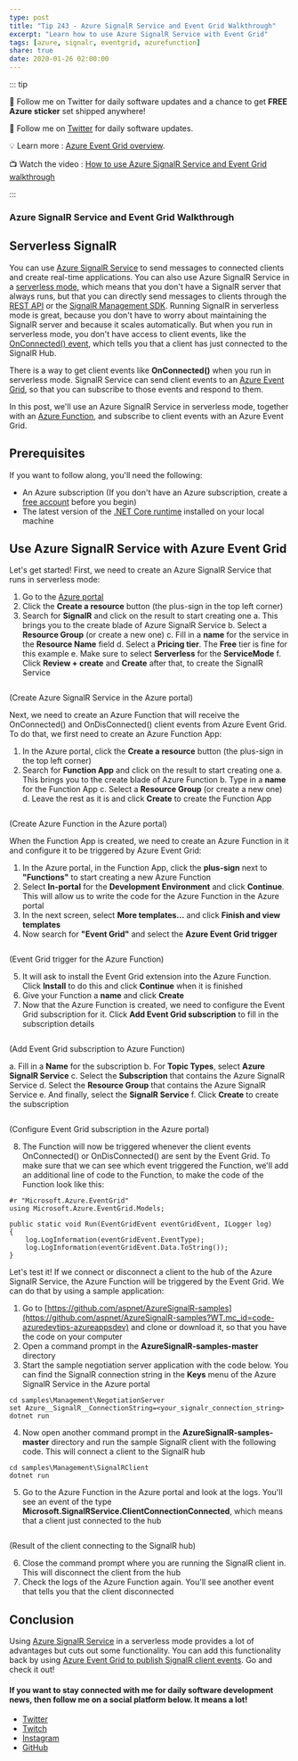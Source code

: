 ```yaml
---
type: post
title: "Tip 243 - Azure SignalR Service and Event Grid Walkthrough"
excerpt: "Learn how to use Azure SignalR Service with Event Grid"
tags: [azure, signalr, eventgrid, azurefunction]
share: true
date: 2020-01-26 02:00:00
---
```


::: tip 

:unicorn: Follow me on Twitter for daily software updates and a chance to get **FREE Azure sticker** set shipped anywhere!

:unicorn: Follow me on [Twitter](https://twitter.com/intent/follow?screen_name=mbcrump) for daily software updates.

:bulb: Learn more : [Azure Event Grid overview](https://docs.microsoft.com/azure/event-grid/overview?WT.mc_id=docs-azuredevtips-azureappsdev). 

:tv: Watch the video : [How to use Azure SignalR Service and Event Grid walkthrough](https://www.youtube.com/watch?v=VTVqV0hZ1EQ&list=PLLasX02E8BPCNCK8Thcxu-Y-XcBUbhFWC&index=4&t=0s?WT.mc_id=youtube-azuredevtips-azureappsdev)

:::

### Azure SignalR Service and Event Grid Walkthrough

## Serverless SignalR

You can use [Azure SignalR Service](https://docs.microsoft.com/azure/azure-signalr/signalr-overview?WT.mc_id=docs-azuredevtips-azureappsdev) to send messages to connected clients and create real-time applications. You can also use Azure SignalR Service in a [serverless mode](https://docs.microsoft.com/azure/azure-signalr/signalr-quickstart-azure-functions-javascript?WT.mc_id=docs-azuredevtips-azureappsdev), which means that you don't have a SignalR server that always runs, but that you can directly send messages to clients through the [REST API](https://docs.microsoft.com/azure/azure-signalr/signalr-quickstart-rest-api?WT.mc_id=docs-azuredevtips-azureappsdev) or the [SignalR Management SDK](https://www.nuget.org/packages/Microsoft.Azure.SignalR.Management/?WT.mc_id=docs-azuredevtips-azureappsdev). Running SignalR in serverless mode is great, because you don't have to worry about maintaining the SignalR server and because it scales automatically. But when you run in serverless mode, you don't have access to client events, like the [OnConnected() event](https://docs.microsoft.com/previous-versions/aspnet/jj890472(v%3Dvs.118)?WT.mc_id=docs-azuredevtips-azureappsdev), which tells you that a client has just connected to the SignalR Hub. 

There is a way to get client events like **OnConnected()** when you run in serverless mode. SignalR Service can send client events to an [Azure Event Grid](https://azure.microsoft.com/services/event-grid/?WT.mc_id=azure-azuredevtips-azureappsdev), so that you can subscribe to those events and respond to them.

In this post, we'll use an Azure SignalR Service in serverless mode, together with an [Azure Function](https://azure.microsoft.com/services/functions/?WT.mc_id=azure-azuredevtips-azureappsdev), and subscribe to client events with an Azure Event Grid.

## Prerequisites

If you want to follow along, you'll need the following:
* An Azure subscription (If you don't have an Azure subscription, create a [free account](https://azure.microsoft.com/free/?WT.mc_id=azure-azuredevtips-azureappsdev) before you begin)
* The latest version of the [.NET Core runtime](https://dotnet.microsoft.com/download?WT.mc_id=microsoft-azuredevtips-azureappsdev) installed on your local machine

## Use Azure SignalR Service with Azure Event Grid

Let's get started! First, we need to create an Azure SignalR Service that runs in serverless mode:

1. Go to the [Azure portal](https://portal.azure.com/?WT.mc_id=azure-azuredevtips-azureappsdev)
2. Click the **Create a resource** button (the plus-sign in the top left corner)
3. Search for **SignalR** and click on the result to start creating one
   a. This brings you to the create blade of Azure SignalR Service
   b. Select a **Resource Group** (or create a new one)
   c. Fill in a **name** for the service in the **Resource Name** field
   d. Select a **Pricing tier**. The **Free** tier is fine for this example
   e. Make sure to select **Serverless** for the **ServiceMode**
   f. Click **Review + create** and **Create** after that, to create the SignalR Service 

<img :src="$withBase('/files/40createsignalr.png')">

(Create Azure SignalR Service in the Azure portal)

Next, we need to create an Azure Function that will receive the OnConnected() and OnDisConnected() client events from Azure Event Grid. To do that, we first need to create an Azure Function App:
1. In the Azure portal, click the **Create a resource** button (the plus-sign in the top left corner)
2. Search for **Function App** and click on the result to start creating one
   a. This brings you to the create blade of Azure Function
   b. Type in a **name** for the Function App
   c. Select a **Resource Group** (or create a new one)
   d. Leave the rest as it is and click **Create** to create the Function App

<img :src="$withBase('/files/40createfunctionapp.png')">

(Create Azure Function in the Azure portal)   

When the Function App is created, we need to create an Azure Function in it and configure it to be triggered by Azure Event Grid:
1. In the Azure portal, in the Function App, click the **plus-sign** next to **"Functions"** to start creating a new Azure Function
2. Select **In-portal** for the **Development Environment** and click **Continue**. This will allow us to write the code for the Azure Function in the Azure portal
3. In the next screen, select **More templates...** and click **Finish and view templates**
4. Now search for **"Event Grid"** and select the **Azure Event Grid trigger**

<img :src="$withBase('/files/40eventtrigger.png')">

(Event Grid trigger for the Azure Function)  

5. It will ask to install the Event Grid extension into the Azure Function. Click **Install** to do this and click **Continue** when it is finished
6. Give your Function a **name** and click **Create**
7. Now that the Azure Function is created, we need to configure the Event Grid subscription for it. Click **Add Event Grid subscription** to fill in the subscription details

<img :src="$withBase('/files/40addeventgridsubscription.png')">

(Add Event Grid subscription to Azure Function)

   a. Fill in a **Name** for the subscription
   b. For **Topic Types**, select **Azure SignalR Service**
   c. Select the **Subscription** that contains the Azure SignalR Service
   d. Select the **Resource Group** that contains the Azure SignalR Service
   e. And finally, select the **SignalR Service** 
   f. Click **Create** to create the subscription

<img :src="$withBase('/files/40eventgridsubscription.png')">

(Configure Event Grid subscription in the Azure portal)

8. The Function will now be triggered whenever the client events OnConnected() or OnDisConnected() are sent by the Event Grid. To make sure that we can see which event triggered the Function, we'll add an additional line of code to the Function, to make the code of the Function look like this:

```
#r "Microsoft.Azure.EventGrid"
using Microsoft.Azure.EventGrid.Models;

public static void Run(EventGridEvent eventGridEvent, ILogger log)
{
    log.LogInformation(eventGridEvent.EventType);
    log.LogInformation(eventGridEvent.Data.ToString());
}
```

Let's test it! If we connect or disconnect a client to the hub of the Azure SignalR Service, the Azure Function will be triggered by the Event Grid. We can do that by using a sample application:
1. Go to [https://github.com/aspnet/AzureSignalR-samples](https://github.com/aspnet/AzureSignalR-samples?WT.mc_id=code-azuredevtips-azureappsdev) and clone or download it, so that you have the code on your computer
2. Open a command prompt in the **AzureSignalR-samples-master** directory
3. Start the sample negotiation server application with the code below. You can find the SignalR connection string in the **Keys** menu of the Azure SignalR Service in the Azure portal

```
cd samples\Management\NegotiationServer
set Azure__SignalR__ConnectionString=<your_signalr_connection_string>
dotnet run
```

4. Now open another command prompt in the **AzureSignalR-samples-master** directory and run the sample SignalR client with the following code. This will connect a client to the SignalR hub

```
cd samples\Management\SignalRClient
dotnet run
```
5. Go to the Azure Function in the Azure portal and look at the logs. You'll see an event of the type **Microsoft.SignalRService.ClientConnectionConnected**, which means that a client just connected to the hub

<img :src="$withBase('/files/40result.png')">

(Result of the client connecting to the SignalR hub)

6. Close the command prompt where you are running the SignalR client in. This will disconnect the client from the hub
7. Check the logs of the Azure Function again. You'll see another event that tells you that the client disconnected

## Conclusion

Using [Azure SignalR Service](https://docs.microsoft.com/azure/azure-signalr/signalr-overview?WT.mc_id=docs-azuredevtips-azureappsdev) in a serverless mode provides a lot of advantages but cuts out some functionality. You can add this functionality back by using [Azure Event Grid to publish SignalR client events](https://docs.microsoft.com/azure/azure-signalr/signalr-howto-event-grid-integration?WT.mc_id=docs-azuredevtips-azureappsdev). Go and check it out!

#### If you want to stay connected with me for daily software development news, then follow me on a social platform below. It means a lot!

- [Twitter](https://twitter.com/intent/follow?screen_name=mbcrump)
- [Twitch](https://twitch.tv/mbcrump)
- [Instagram](https://instagram.com/mbcrump)
- [GitHub](https://github.com/mbcrump)